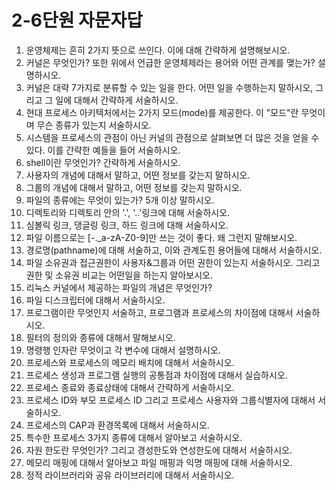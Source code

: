 # 2-6단원 자문자답

1. 운영체제는 흔히 2가지 뜻으로 쓰인다. 이에 대해 간략하게 설명해보시오.
2. 커널은 무엇인가? 또한 위에서 언급한 운영체제라는 용어와 어떤 관계를 맺는가? 설명하시오.
3. 커널은 대략 7가지로 분류할 수 있는 일을 한다. 어떤 일을 수행하는지 말하시오, 그리고 그 일에 대해서 간략하게 서술하시오.
4. 현대 프로세스 아키텍처에서는 2가지 모드(mode)를 제공한다. 이 "모드"란 무엇이며 무슨 종류가 있는지 서술하시오.
5. 시스템을 프로세스의 관점이 아닌 커널의 관점으로 살펴보면 더 많은 것을 얻을 수 있다. 이를 간략한 예들을 들어 서술하시오.
6. shell이란 무엇인가? 간략하게 서술하시오.
7. 사용자의 개념에 대해서 말하고, 어떤 정보를 갖는지 말하시오.
8. 그룹의 개념에 대해서 말하고, 어떤 정보를 갖는지 말하시오.
9. 파일의 종류에는 무엇이 있는가? 5개 이상 말하시오.
10. 디렉토리와 디렉토리 안의 '.', '..'링크에 대해 서술하시오.
11. 심볼릭 링크, 댕글링 링크, 하드 링크에 대해 서술하시오.
12. 파일 이름으로는 \[-.\_a-zA-Z0-9\]만 쓰는 것이 좋다. 왜 그런지 말해보시오.
13. 경로명(pathname)에 대해 서술하고, 이와 관계도힌 용어들에 대해서 서술하시오.
14. 파일 소유권과 접근권한이 사용자&그룹과 어떤 권한이 있는지 서술하시오. 그리고 권한 및 소유권 비교는 어떤일을 하는지 알아보시오.
15. 리눅스 커널에서 제공하는 파일의 개념은 무엇인가?
16. 파일 디스크립터에 대해서 서술하시오.
17. 프로그램이란 무엇인지 서술하고, 프로그램과 프로세스의 차이점에 대해서 서술하시오.
18. 필터의 정의와 종류에 대해서 말해보시오.
19. 명령행 인자란 무엇이고 각 변수에 대해서 설명하시오.
20. 프로세스와 프로세스의 메모리 배치에 대해서 서술하시오.
21. 프로세스 생성과 프로그램 실행의 공통점과 차이점에 대해서 실습하시오.
22. 프로세스 종료와 종료상태에 대해서 간략하게 서술하시오.
23. 프로세스 ID와 부모 프로세스 ID 그리고 프로세스 사용자와 그룹식별자에 대해서 서술하시오.
24. 프로세스의 CAP과 환경목록에 대해서 서술하시오.
25. 특수한 프로세스 3가지 종류에 대해서 알아보고 서술하시오.
26. 자원 한도란 무엇인가? 그리고 경성한도와 연성한도에 대해서 서술하시오.
27. 메모리 매핑에 대해서 알아보고 파일 매핑과 익명 매핑에 대해 서술하시오.
28. 정적 라이브러리와 공유 라이브러리에 대해서 서술하시오.
